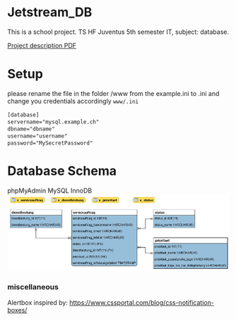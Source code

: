 # Jetstream_DB

This is a school project. TS HF Juventus 5th semester IT, subject: database.

 [Project description PDF](Jetstream_DB/PA-SkiService.pdf)
      
# Setup

please rename the file in the folder /www from the example.ini to .ini and change you credentials accordingly
``www/.ini``
```
[database]
servername="mysql.example.ch"
dbname="dbname"
username="username"
password="MySecretPassword"
```

# Database Schema
phpMyAdmin MySQL InnoDB
![JetstreamSchema](JetstreamSchema.png)

### miscellaneous 
Alertbox inspired by:
https://www.cssportal.com/blog/css-notification-boxes/